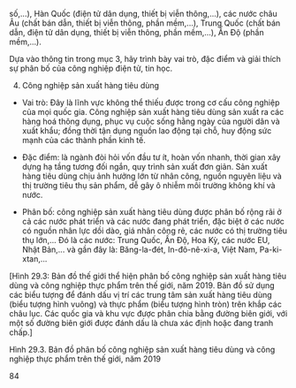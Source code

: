 số,...), Hàn Quốc (điện tử dân dụng, thiết bị viễn thông,...), các nước châu Âu (chất bán dẫn, thiết bị viễn thông, phần mềm,...), Trung Quốc (chất bán dẫn, điện tử dân dụng, thiết bị viễn thông, phần mềm,...), Ấn Độ (phần mềm,...).

Dựa vào thông tin trong mục 3, hãy trình bày vai trò, đặc điểm và giải thích sự phân bố của công nghiệp điện tử, tin học.

4. Công nghiệp sản xuất hàng tiêu dùng

- Vai trò: Đây là lĩnh vực không thể thiếu được trong cơ cấu công nghiệp của mọi quốc gia. Công nghiệp sản xuất hàng tiêu dùng sản xuất ra các hàng hoá thông dụng, phục vụ cuộc sống hằng ngày của người dân và xuất khẩu; đồng thời tận dụng nguồn lao động tại chỗ, huy động sức mạnh của các thành phần kinh tế.

- Đặc điểm: là ngành đòi hỏi vốn đầu tư ít, hoàn vốn nhanh, thời gian xây dựng hạ tầng tương đối ngắn, quy trình sản xuất đơn giản. Sản xuất hàng tiêu dùng chịu ảnh hưởng lớn từ nhân công, nguồn nguyên liệu và thị trường tiêu thụ sản phẩm, dễ gây ô nhiễm môi trường không khí và nước.

- Phân bố: công nghiệp sản xuất hàng tiêu dùng được phân bố rộng rãi ở cả các nước phát triển và các nước đang phát triển, đặc biệt ở các nước có nguồn nhân lực dồi dào, giá nhân công rẻ, các nước có thị trường tiêu thụ lớn,... Đó là các nước: Trung Quốc, Ấn Độ, Hoa Kỳ, các nước EU, Nhật Bản,... và gần đây là: Băng-la-đét, In-đô-nê-xi-a, Việt Nam, Pa-ki-xtan,...

[Hình 29.3: Bản đồ thế giới thể hiện phân bố công nghiệp sản xuất hàng tiêu dùng và công nghiệp thực phẩm trên thế giới, năm 2019. Bản đồ sử dụng các biểu tượng để đánh dấu vị trí các trung tâm sản xuất hàng tiêu dùng (biểu tượng hình vuông) và thực phẩm (biểu tượng hình tròn) trên khắp các châu lục. Các quốc gia và khu vực được phân chia bằng đường biên giới, với một số đường biên giới được đánh dấu là chưa xác định hoặc đang tranh chấp.]

Hình 29.3. Bản đồ phân bố công nghiệp sản xuất hàng tiêu dùng và công nghiệp thực phẩm trên thế giới, năm 2019

84